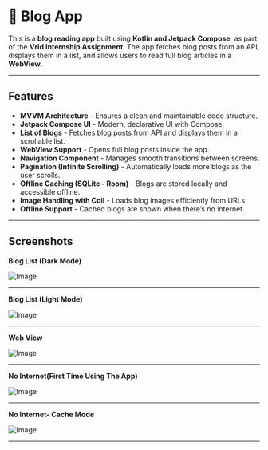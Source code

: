 # 📰 Blog App 

This is a **blog reading app** built using **Kotlin and Jetpack Compose**, as part of the **Vrid Internship Assignment**. The app fetches blog posts from an API, displays them in a list, and allows users to read full blog articles in a **WebView**.

---

##  Features  

-  **MVVM Architecture** - Ensures a clean and maintainable code structure.
-  **Jetpack Compose UI** - Modern, declarative UI with Compose.
-  **List of Blogs** - Fetches blog posts from API and displays them in a scrollable list.
-  **WebView Support** - Opens full blog posts inside the app.
-  **Navigation Component** - Manages smooth transitions between screens.
-  **Pagination (Infinite Scrolling)** - Automatically loads more blogs as the user scrolls.
-  **Offline Caching (SQLite - Room)** - Blogs are stored locally and accessible offline.
-  **Image Handling with Coil** - Loads blog images efficiently from URLs.
- **Offline Support** - Cached blogs are shown when there’s no internet.

---

## Screenshots  

**Blog List (Dark Mode)**


![Image](https://github.com/user-attachments/assets/e2b4ef83-b090-4fb4-b42c-8886bf8da518)

---
**Blog List (Light Mode)**


![Image](https://github.com/user-attachments/assets/08c3eb6f-d6f6-453b-ba0d-09d4c1c166bd)

---
**Web View**


![Image](https://github.com/user-attachments/assets/dfe9650f-c621-4dd5-a7ff-9f8e87009198)

---
**No Internet(First Time Using The App)**


![Image](https://github.com/user-attachments/assets/035b89ea-bee1-40a4-9695-299550c3d55c)

---
**No Internet- Cache Mode**

![Image](https://github.com/user-attachments/assets/c8591a9a-c4be-464a-a818-a484ef1ff0be)

---

